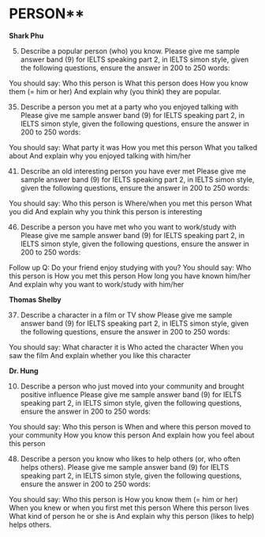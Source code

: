 # PERSON**

**Shark Phu**

5. Describe a popular person (who) you know.
Please give me sample answer band (9) for IELTS speaking part 2, in IELTS simon style, given the following questions, ensure the answer in 200 to 250 words:

You should say:
Who this person is
What this person does
How you know them (= him or her)
And explain why (you think) they are popular.

35. Describe a person you met at a party who you enjoyed talking with
Please give me sample answer band (9) for IELTS speaking part 2, in IELTS simon style, given the following questions, ensure the answer in 200 to 250 words:

You should say:
What party it was
How you met this person
What you talked about
And explain why you enjoyed talking with him/her

41. Describe an old interesting person you have ever met
Please give me sample answer band (9) for IELTS speaking part 2, in IELTS simon style, given the following questions, ensure the answer in 200 to 250 words:

You should say:
Who this person is
Where/when you met this person
What you did
And explain why you think this person is interesting

46. Describe a person you have met who you want to work/study with
Please give me sample answer band (9) for IELTS speaking part 2, in IELTS simon style, given the following questions, ensure the answer in 200 to 250 words:

Follow up Q: Do your friend enjoy studying with you?
You should say:
Who this person is
How you met this person
How long you have known him/her
And explain why you want to work/study with him/her

**Thomas Shelby**

37. Describe a character in a film or TV show
Please give me sample answer band (9) for IELTS speaking part 2, in IELTS simon style, given the following questions, ensure the answer in 200 to 250 words:

You should say:
What character it is
Who acted the character
When you saw the film
And explain whether you like this character

**Dr. Hung**

10. Describe a person who just moved into your community and brought positive influence
Please give me sample answer band (9) for IELTS speaking part 2, in IELTS simon style, given the following questions, ensure the answer in 200 to 250 words:

You should say:
Who this person is
When and where this person moved to your community
How you know this person
And explain how you feel about this person

48. Describe a person you know who likes to help others (or, who often helps others).
Please give me sample answer band (9) for IELTS speaking part 2, in IELTS simon style, given the following questions, ensure the answer in 200 to 250 words:

You should say:
 Who this person is
 How you know them (= him or her)
 When you knew or when you first met this person
Where this person lives
 What kind of person he or she is
 And explain why this person (likes to help) helps others. 

